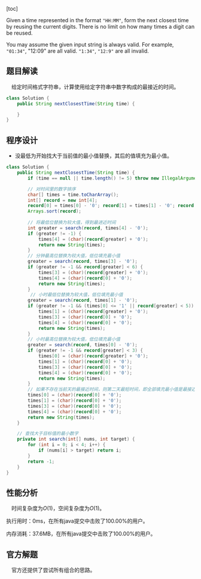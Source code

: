 [toc]

Given a time represented in the format `"HH:MM"`, form the next closest time by reusing the current digits. There is no limit on how many times a digit can be reused.

You may assume the given input string is always valid. For example, `"01:34"`, "12:09" are all valid. `"1:34"`, `"12:9"` are all invalid.



## 题目解读

&emsp;给定时间格式字符串，计算使用给定字符串中数字构成的最接近的时间。

```java
class Solution {
    public String nextClosestTime(String time) {

    }
}
```

## 程序设计

* 没最低为开始找大于当前值的最小值替换，其后的值填充为最小值。

```java
class Solution {
    public String nextClosestTime(String time) {
        if (time == null || time.length() != 5) throw new IllegalArgumentException("invalid param");

        // 对时间里的数字排序
        char[] times = time.toCharArray();
        int[] record = new int[4];
        record[0] = times[0] - '0'; record[1] = times[1] - '0'; record[2] = times[3] - '0'; record[3] = times[4] - '0';
        Arrays.sort(record);
        
        // 将最低位替换为较大值，得到最进近时间
        int greater = search(record, times[4] - '0');
        if (greater != -1) {
            times[4] = (char)(record[greater] + '0');
            return new String(times);
        }
        // 分钟最高位替换为较大值，低位填充最小值
        greater = search(record, times[3] - '0');
        if (greater != -1 && record[greater] < 6) {
            times[3] = (char)(record[greater] + '0');
            times[4] = (char)(record[0] + '0');
            return new String(times);
        }
         // 小时最低位替换为较大值，低位填充最小值
        greater = search(record, times[1] - '0');
        if (greater != -1 && (times[0] <= '1' || record[greater] < 5)) {
            times[1] = (char)(record[greater] + '0');
            times[3] = (char)(record[0] + '0');
            times[4] = (char)(record[0] + '0');
            return new String(times);
        }
        // 小时最高位替换为较大值，低位填充最小值
        greater = search(record, times[0] - '0');
        if (greater != -1 && record[greater] < 3) {
            times[0] = (char)(record[greater] + '0');
            times[1] = (char)(record[0] + '0');
            times[3] = (char)(record[0] + '0');
            times[4] = (char)(record[0] + '0');
            return new String(times);
        }
        // 如果不存在当前天的最接近时间，则第二天最短时间，即全部填充最小值是最接近的时间
        times[0] = (char)(record[0] + '0');
        times[1] = (char)(record[0] + '0');
        times[3] = (char)(record[0] + '0');
        times[4] = (char)(record[0] + '0');
        return new String(times);
    }

    // 查找大于目标值的最小数字
    private int search(int[] nums, int target) {
        for (int i = 0; i < 4; i++) {
            if (nums[i] > target) return i;
        }
        return -1;
    }
}
```

## 性能分析

&emsp;时间复杂度为$O(1)$，空间复杂度为$O(1)$。

执行用时：0ms，在所有java提交中击败了100.00%的用户。

内存消耗：37.6MB，在所有java提交中击败了100.00%的用户。

## 官方解题

&emsp;官方还提供了尝试所有组合的思路。